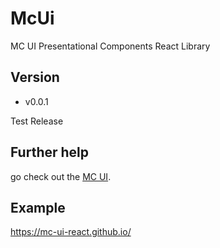 # McUi

MC UI Presentational Components React Library

## Version

- v0.0.1

Test Release

## Further help

go check out the [MC UI](https://github.com/mc-ui-library/mc-ui-react).

## Example

https://mc-ui-react.github.io/
